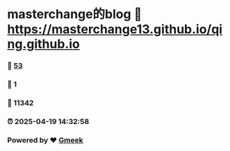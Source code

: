 # masterchange的blog :link: https://masterchange13.github.io/qing.github.io 
### :page_facing_up: [53](https://masterchange13.github.io/qing.github.io/tag.html) 
### :speech_balloon: 1 
### :hibiscus: 11342 
### :alarm_clock: 2025-04-19 14:32:58 
### Powered by :heart: [Gmeek](https://github.com/Meekdai/Gmeek)
